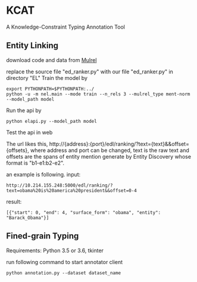 # KCAT
 A Knowledge-Constraint Typing Annotation Tool

## Entity Linking
download code and data from [Mulrel](https://github.com/lephong/mulrel-nel)

replace the source file "ed_ranker.py" with our file "ed_ranker.py" in directory "EL"
Train the model by

    export PYTHONPATH=$PYTHONPATH:../
    python -u -m nel.main --mode train --n_rels 3 --mulrel_type ment-norm --model_path model

Run the api by

    python elapi.py --model_path model

Test the api in web

The url likes this, http://{address}:{port}/edl/ranking/?text={text}&&offset={offsets}, where address and port can be changed, text is the raw text and offsets are the spans of entity mention generate by Entity Discovery whose format is "b1-e1:b2-e2".

an example is following.
input:
    
    http://10.214.155.248:5000/edl/ranking/?text=obama%20is%20america%20president&&offset=0-4
    
result:
    
    [{"start": 0, "end": 4, "surface_form": "obama", "entity": "Barack_Obama"}]
    

## Fined-grain Typing

Requirements: Python 3.5 or 3.6, tkinter

run following command to start annotator client

    python annotation.py --dataset dataset_name
 
    
